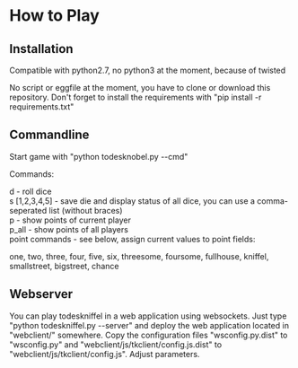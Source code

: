 How to Play
============

Installation
-------------

Compatible with python2.7, no python3 at the moment, because of twisted

No script or eggfile at the moment, you have to clone or download this repository. Don't forget to install the requirements with "pip install -r requirements.txt"

Commandline
------------

Start game with "python todesknobel.py --cmd"

Commands:

d - roll dice  
s [1,2,3,4,5] - save die and display status of all dice, you can use a comma-seperated list (without braces)  
p - show points of current player  
p_all - show points of all players  
point commands - see below, assign current values to point fields:

one, two, three, four, five, six, threesome, foursome, fullhouse, kniffel, smallstreet, bigstreet, chance

Webserver
----------

You can play todeskniffel in a web application using websockets. Just type "python todeskniffel.py --server" and deploy the web application located in "webclient/" somewhere. Copy the configuration files "wsconfig.py.dist" to "wsconfig.py" and "webclient/js/tkclient/config.js.dist" to "webclient/js/tkclient/config.js". Adjust parameters.
